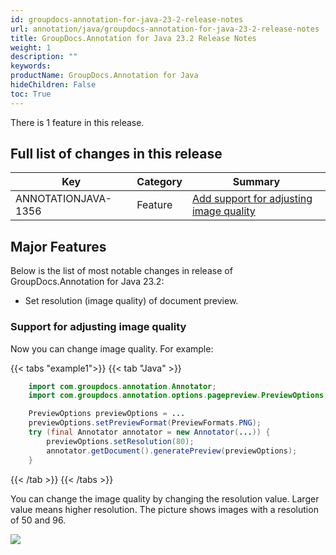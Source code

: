 ```yaml
---
id: groupdocs-annotation-for-java-23-2-release-notes
url: annotation/java/groupdocs-annotation-for-java-23-2-release-notes
title: GroupDocs.Annotation for Java 23.2 Release Notes
weight: 1
description: ""
keywords: 
productName: GroupDocs.Annotation for Java
hideChildren: False
toc: True
---
```


There is 1 feature in this release.

## Full list of changes in this release

| Key | Category | Summary |
| --- | --- | --- |
| ANNOTATIONJAVA-1356 | Feature | [Add support for adjusting image quality](#support-for-adjusting-image-quality) |

## Major Features

Below is the list of most notable changes in release of GroupDocs.Annotation for Java 23.2:
* Set resolution (image quality) of document preview.

### Support for adjusting image quality
Now you can change image quality.
For example:

{{< tabs "example1">}}
{{< tab "Java" >}}
```java
	import com.groupdocs.annotation.Annotator;
	import com.groupdocs.annotation.options.pagepreview.PreviewOptions;

	PreviewOptions previewOptions = ...
	previewOptions.setPreviewFormat(PreviewFormats.PNG);
	try (final Annotator annotator = new Annotator(...)) {
		previewOptions.setResolution(80);
		annotator.getDocument().generatePreview(previewOptions);
	}
```
{{< /tab >}}
{{< /tabs >}}

You can change the image quality by changing the resolution value. Larger value means higher resolution. The picture shows images with a resolution of 50 and 96.

![](/annotation/java/images/resolution.png)